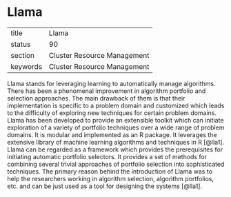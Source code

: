 # Llama


|          |                             |
| -------- | --------------------------- |
| title    | Llama                       | 
| status   | 90                          |
| section  | Cluster Resource Management |
| keywords | Cluster Resource Management |



Llama stands for leveraging learning to automatically manage
algorithms. There has been a phenomenal improvement in algorithm
portfolio and selection approaches. The main drawback of them is that
their implementation is specific to a problem domain and customized
which leads to the difficulty of exploring new techniques for certain
problem domains. Llama has been developed to provide an extensible
toolkit which can initiate exploration of a variety of portfolio
techniques over a wide range of problem domains. It is modular and
implemented as an R package. It leverages the extensive library of
machine learning algorithms and techniques in R [@lla1]. Llama can
be regarded as a framework which provides the prerequisites for
initiating automatic portfolio selectors. It provides a set of methods
for combining several trivial approaches of portfolio selection into
sophisticated techniques. The primary reason behind the introduction
of Llama was to help the researchers working in algorithm selection,
algorithm portfolios, etc. and can be just used as a tool for
designing the systems [@lla1].
     
